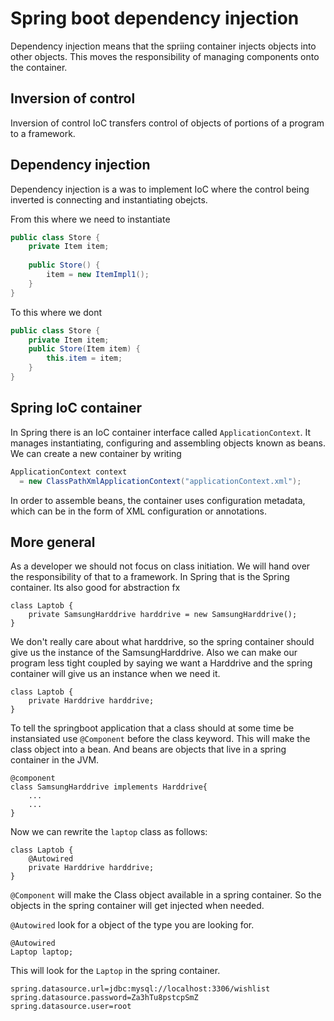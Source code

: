# Spring boot dependency injection



Dependency injection means that the spriing container injects objects into other objects. This moves the responsibility of managing components onto the container. 



## Inversion of control

Inversion of control IoC transfers control of objects of portions of a program to a framework. 



## Dependency injection

Dependency injection is a was to implement IoC where the control being inverted is connecting and instantiating obejcts. 

From this where we need to instantiate

```java
public class Store {
    private Item item;
 
    public Store() {
        item = new ItemImpl1();    
    }
}
```

To this where we dont

```java
public class Store {
    private Item item;
    public Store(Item item) {
        this.item = item;
    }
}
```



## Spring IoC container

In Spring there is an IoC container interface called `ApplicationContext`. It manages instantiating, configuring and assembling objects known as beans. We can create a new container by writing 

```java
ApplicationContext context
  = new ClassPathXmlApplicationContext("applicationContext.xml");
```

In order to assemble beans, the container uses configuration metadata,  which can be in the form of XML configuration or annotations.



## More general

As a developer we should not focus on class initiation. We will hand over the responsibility of that to a framework. In Spring that is the Spring container. Its also good for abstraction fx

```
class Laptob {
	private SamsungHarddrive harddrive = new SamsungHarddrive();
}
```

We don't really care about what harddrive, so the spring container should give us the instance of the SamsungHarddrive. Also we can make our program less tight coupled by saying we want a Harddrive and the spring container will give us an instance when we need it. 

```
class Laptob {
	private Harddrive harddrive;
}
```



To tell the springboot application that a class should at some time be instansiated use `@Component` before the class keyword. This will make the class object into a bean. And beans are objects that live in a spring container in the JVM. 

```
@component
class SamsungHarddrive implements Harddrive{
	...
	...
}
```

Now we can rewrite the `laptop` class as follows:

```
class Laptob {
	@Autowired
	private Harddrive harddrive;
}
```



`@Component`  will make the Class object available in a spring container. So the objects in the spring container will get injected when needed. 



`@Autowired` look for a object of the type you are looking for. 

```
@Autowired
Laptop laptop;
```

This will look for the `Laptop` in the spring container.



```
spring.datasource.url=jdbc:mysql://localhost:3306/wishlist
spring.datasource.password=Za3hTu8pstcpSmZ
spring.datasource.user=root
```